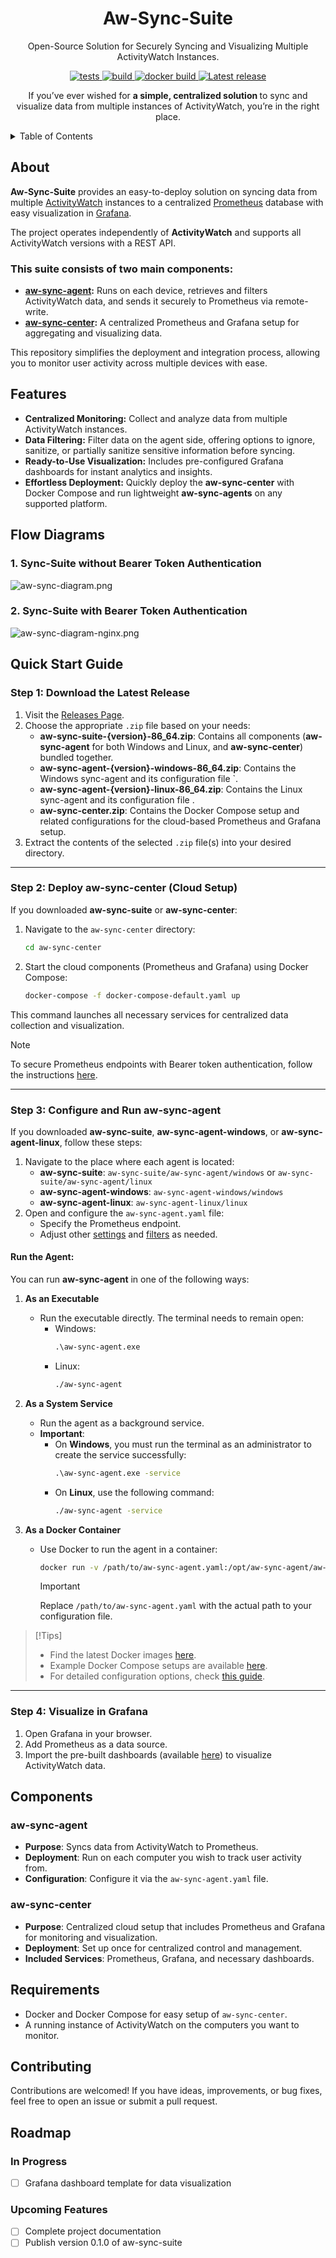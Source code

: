 <h1 align="center">Aw-Sync-Suite</h1>
<p align="center">
Open-Source Solution for Securely Syncing and Visualizing Multiple ActivityWatch Instances.  <br>
</p>

<p align="center">

   <a href="https://github.com/phrp720/aw-sync-suite/actions/workflows/tests.yaml?query=branch%3Amaster">
    <img title="Tests" src="https://github.com/phrp720/aw-sync-suite/actions/workflows/tests.yaml/badge.svg?branch=master" alt="tests"/>
  </a>
  <a href="https://github.com/phrp720/aw-sync-suite/actions/workflows/build.yml">
    <img title="Build Status GitHub" src="https://github.com/phrp720/aw-sync-suite/actions/workflows/build.yml/badge.svg"  alt="build"/>
  </a>
  <a href="https://github.com/phrp720/aw-sync-suite/actions/workflows/agent-docker-image.yml">
    <img title="Docker Build" src="https://github.com/phrp720/aw-sync-suite/actions/workflows/agent-docker-image.yml/badge.svg" alt="docker build">
  </a>

  <a href="https://github.com/phrp720/aw-sync-suite/releases">
    <img title="Latest release" src="https://img.shields.io/github/v/release/phrp720/aw-sync-suite" alt="Latest release">
  </a>
</p>

<p align="center">
  If you’ve ever wished for <strong> a simple, centralized solution </strong> to sync and visualize data from multiple instances of ActivityWatch, you’re in the right place.

</p>

<details>

<summary>Table of Contents</summary>

1. [About](#about)
2. [Features](#features)
3. [Flow Diagrams](#flow-diagrams)
    - [Without Bearer Token Authentication](#1-sync-suite-without-bearer-token-authentication)
    - [With Bearer Token Authentication](#2-sync-suite-with-bearer-token-authentication)
4. [Quick Start Guide](#quick-start-guide)
    - [Step 1: Download the Latest Release](#step-1-download-the-latest-release)
    - [Step 2: Deploy aw-sync-center (Cloud Setup)](#step-2-deploy-aw-sync-center-cloud-setup)
    - [Step 3: Configure and Run aw-sync-agent](#step-3-configure-and-run-aw-sync-agent)
    - [Step 4: Visualize in Grafana](#step-4-visualize-in-grafana)
5. [Components](#components)
    - [aw-sync-agent](#aw-sync-agent)
    - [aw-sync-center](#aw-sync-center)
6. [Requirements](#requirements)
7. [Contributing](#contributing)
</details>

## About
**Aw-Sync-Suite** provides an easy-to-deploy solution on syncing data from multiple [ActivityWatch](https://github.com/ActivityWatch/activitywatch) instances to a centralized [Prometheus](https://prometheus.io/) database with easy visualization in [Grafana](https://grafana.com/).

The project operates independently of **ActivityWatch** and supports all ActivityWatch versions with a REST API.

### This suite consists of two main components:
- **[aw-sync-agent](https://github.com/phrp720/aw-sync-suite/tree/master/aw-sync-agent):** Runs on each device, retrieves and filters ActivityWatch data, and sends it securely to Prometheus via remote-write.
- **[aw-sync-center](https://github.com/phrp720/aw-sync-suite/tree/master/aw-sync-center):** A centralized Prometheus and Grafana setup for aggregating and visualizing data.

This repository simplifies the deployment and integration process, allowing you to monitor user activity across multiple devices with ease.

## Features
- **Centralized Monitoring:** Collect and analyze data from multiple ActivityWatch instances.
- **Data Filtering:** Filter data on the agent side, offering options to ignore, sanitize, or partially sanitize sensitive information before syncing.
- **Ready-to-Use Visualization:** Includes pre-configured Grafana dashboards for instant analytics and insights.
- **Effortless Deployment:** Quickly deploy the **aw-sync-center** with Docker Compose and run lightweight **aw-sync-agents** on any supported platform.


## Flow Diagrams

### 1. Sync-Suite without Bearer Token Authentication
![aw-sync-diagram.png](aw-sync-diagram.png)

### 2. Sync-Suite with Bearer Token Authentication
![aw-sync-diagram-nginx.png](aw-sync-diagram-nginx.png)


## Quick Start Guide

### Step 1: Download the Latest Release

1. Visit the [Releases Page](https://github.com/phrp720/aw-sync-suite/releases/).
2. Choose the appropriate `.zip` file based on your needs:
    - **aw-sync-suite-{version}-86_64.zip**: Contains all components (**aw-sync-agent** for both Windows and Linux, and **aw-sync-center**) bundled together.
    - **aw-sync-agent-{version}-windows-86_64.zip**: Contains the Windows sync-agent and its configuration file `.
    - **aw-sync-agent-{version}-linux-86_64.zip**: Contains the Linux sync-agent and its configuration file .
    - **aw-sync-center.zip**: Contains the Docker Compose setup and related configurations for the cloud-based Prometheus and Grafana setup.
3. Extract the contents of the selected `.zip` file(s) into your desired directory.

---

### Step 2: Deploy **aw-sync-center** (Cloud Setup)

If you downloaded **aw-sync-suite** or **aw-sync-center**:

1. Navigate to the `aw-sync-center` directory:
   ```bash
   cd aw-sync-center
   ```
2. Start the cloud components (Prometheus and Grafana) using Docker Compose:
   ```bash
   docker-compose -f docker-compose-default.yaml up
   ```

This command launches all necessary services for centralized data collection and visualization.

> [!Note]
> To secure Prometheus endpoints with Bearer token authentication, follow the instructions [here](https://github.com/phrp720/aw-sync-suite/tree/master/aw-sync-center#prometheus-with-nginx-secure-setup).

---

### Step 3: Configure and Run **aw-sync-agent**

If you downloaded **aw-sync-suite**, **aw-sync-agent-windows**, or **aw-sync-agent-linux**, follow these steps:

1. Navigate to the place where each agent is located:
    - **aw-sync-suite**: `aw-sync-suite/aw-sync-agent/windows` or `aw-sync-suite/aw-sync-agent/linux`
    - **aw-sync-agent-windows**: `aw-sync-agent-windows/windows`
    - **aw-sync-agent-linux**: `aw-sync-agent-linux/linux`
2. Open and configure the `aw-sync-agent.yaml` file:
    - Specify the Prometheus endpoint.
    - Adjust other [settings](https://github.com/phrp720/aw-sync-suite/tree/master/aw-sync-agent#configuration-options) and [filters](https://github.com/phrp720/aw-sync-suite/tree/master/aw-sync-agent#filters) as needed.

#### Run the Agent:
You can run **aw-sync-agent** in one of the following ways:

1. **As an Executable**
    - Run the executable directly. The terminal needs to remain open:
        - Windows:
          ```cmd
          .\aw-sync-agent.exe
          ```
        - Linux:
          ```bash
          ./aw-sync-agent
          ```

2. **As a System Service**
    - Run the agent as a background service.
    - **Important**:
        - On **Windows**, you must run the terminal as an administrator to create the service successfully:
          ```cmd
          .\aw-sync-agent.exe -service
          ```
        - On **Linux**, use the following command:
          ```bash
          ./aw-sync-agent -service
          ```

3. **As a Docker Container**
    - Use Docker to run the agent in a container:
      ```bash
      docker run -v /path/to/aw-sync-agent.yaml:/opt/aw-sync-agent/aw-sync-agent.yaml phrp5/aw-sync-agent:latest
      ```
      > [!Important]  
      > Replace `/path/to/aw-sync-agent.yaml` with the actual path to your configuration file.

> [!Tips]
> - Find the latest Docker images [here](https://hub.docker.com/r/phrp5/aw-sync-agent/tags).
> - Example Docker Compose setups are available [here](https://github.com/phrp720/aw-sync-suite/tree/master/aw-sync-agent/docker-examples).
> - For detailed configuration options, check [this guide](https://github.com/phrp720/aw-sync-suite/tree/master/aw-sync-agent#configuration-options).

---

### Step 4: Visualize in Grafana

1. Open Grafana in your browser.
2. Add Prometheus as a data source.
3. Import the pre-built dashboards (available [here]()) to visualize ActivityWatch data.


## Components

### aw-sync-agent

- **Purpose**: Syncs data from ActivityWatch to Prometheus.
- **Deployment**: Run on each computer you wish to track user activity from.
- **Configuration**: Configure it via the `aw-sync-agent.yaml` file.

### aw-sync-center

- **Purpose**: Centralized cloud setup that includes Prometheus and Grafana for monitoring and visualization.
- **Deployment**: Set up once for centralized control and management.
- **Included Services**: Prometheus, Grafana, and necessary dashboards.

## Requirements

- Docker and Docker Compose for easy setup of `aw-sync-center`.
- A running instance of ActivityWatch on the computers you want to monitor.

## Contributing
Contributions are welcomed! If you have ideas, improvements, or bug fixes, feel free to open an issue or submit a pull request.

## Roadmap

### In Progress
- [ ] Grafana dashboard template for data visualization

### Upcoming Features
- [ ] Complete project documentation
- [ ] Publish version 0.1.0 of aw-sync-suite
